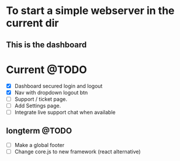 # To start a simple webserver in the current dir
## This is the dashboard

# Current @TODO
- [x] Dashboard secured login and logout
- [x] Nav with dropdown logout btn
- [ ] Support / ticket page.
- [ ] Add Settings page.
- [ ] Integrate live support chat when available

## longterm @TODO
- [ ] Make a global footer
- [ ] Change core.js to new framework (react alternative)
